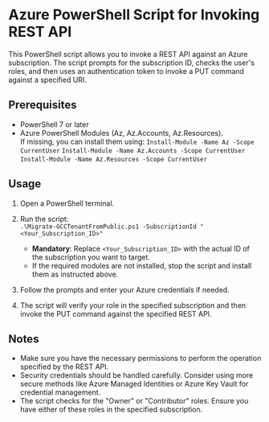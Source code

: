 # Azure PowerShell Script for Invoking REST API

This PowerShell script allows you to invoke a REST API against an Azure subscription. The script prompts for the subscription ID, checks the user's roles, and then uses an authentication token to invoke a PUT command against a specified URI.

## Prerequisites

- PowerShell 7 or later
- Azure PowerShell Modules (Az, Az.Accounts, Az.Resources).  
  If missing, you can install them using:
  `Install-Module -Name Az -Scope CurrentUser`
  `Install-Module -Name Az.Accounts -Scope CurrentUser`
  `Install-Module -Name Az.Resources -Scope CurrentUser`

## Usage

1. Open a PowerShell terminal.

2. Run the script:  
`.\Migrate-GCCTenantFromPublic.ps1 -SubscriptionId "<Your_Subscription_ID>"`

   - **Mandatory**: Replace `<Your_Subscription_ID>` with the actual ID of the subscription you want to target.   
   - If the required modules are not installed, stop the script and install them as instructed above.

4. Follow the prompts and enter your Azure credentials if needed.

5. The script will verify your role in the specified subscription and then invoke the PUT command against the specified REST API.

## Notes

- Make sure you have the necessary permissions to perform the operation specified by the REST API.
- Security credentials should be handled carefully. Consider using more secure methods like Azure Managed Identities or Azure Key Vault for credential management.
- The script checks for the "Owner" or "Contributor" roles. Ensure you have either of these roles in the specified subscription.

